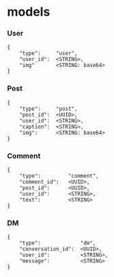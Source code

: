 
# models

### User

    {
        "type":     "user", 
        "user_id":  <STRING>,
        "img"       <STRING: base64>
    }


### Post

    {
        "type":     "post",
        "post_id":  <UUID>,
        "user_id":  <STRING>,
        "caption":  <STRING>,
        "img":      <STRING: base64>
    }

### Comment 

    {
        "type":         "comment",
        "comment_id":   <UUID>,
        "post_id":      <UUID>,
        "user_id":      <STRING>,
        "text":         <STRING>
    }

### DM

    {
        "type":             "dm",
        "conversation_id":  <UUID>,
        "user_id":          <STRING>,
        "message":          <STRING>
    }